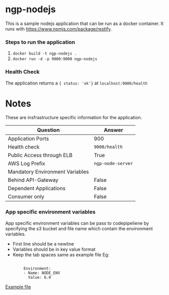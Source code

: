 # ngp-nodejs

This is a sample nodejs application that can be run as a docker container. 
It runs with https://www.npmjs.com/package/restify.

### Steps to run the application

1. ```docker build -t ngp-nodejs .```
2. ```docker run -d -p 9000:9000 ngp-nodejs```

### Health Check

The application returns a ``` { status: 'ok'} ``` at ```localhost:9000/health```


# Notes

These are insfrastructure specific information for the application.

| Question  | Answer |
| ------------- | ------------- |
| Application Ports  | 900  |
| Health check  | `9000/health`  |
| Public Access through ELB  |  True  |
| AWS Log Prefix | `ngp-node-server` | 
| Mandatory Environment Variables |  | 
| Behind API-Gateway | False | 
| Dependent Applications | False | 
| Consumer only | False | 


### App specific environment variables
App specific environment variables can be pass to codepipeliene by specifying the s3 bucket and file name which contain the environment variables.
- First line should be a newline
- Variables should be in key value format
- Keep the tab spaces same as example file
Eg:
```
        
        Environment:
        - Name: NODE_ENV
          Value: 6.0
```

[Example file](./code_build_env.yaml)
